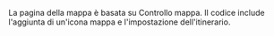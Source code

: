 ﻿La pagina della mappa è basata su Controllo mappa.  Il codice include l'aggiunta di un'icona mappa e l'impostazione dell'itinerario.
